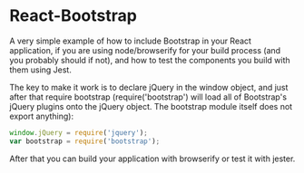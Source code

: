 # React-Bootstrap
A very simple example of how to include Bootstrap in your React application, if you are using node/browserify for your build process (and you probably should if not), and how to test the components you build with them using Jest.

The key to make it work is to declare jQuery in the window object, and just after that require bootstrap (require('bootstrap') will load all of Bootstrap's jQuery plugins onto the jQuery object. The bootstrap module itself does not export anything):

```javascript
window.jQuery = require('jquery');
var bootstrap = require('bootstrap');
```

After that you can build your application with browserify or test it with jester.
